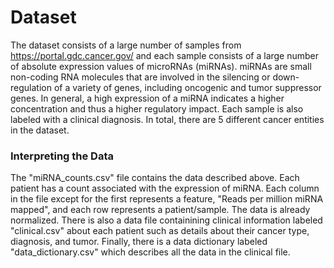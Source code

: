 

# Dataset

The dataset consists of a large number of samples from https://portal.gdc.cancer.gov/  and each sample consists of a large number of absolute expression values of microRNAs (miRNAs). miRNAs are small non-coding RNA molecules that are involved in the silencing or down-regulation of a variety of genes, including oncogenic and tumor suppressor genes. In general, a high expression of a miRNA indicates a higher concentration and thus a higher regulatory impact. Each sample is also labeled with a clinical diagnosis. In total, there are 5 different cancer entities in the dataset.


### Interpreting the Data


The "miRNA_counts.csv" file contains the data described above. Each patient has a count associated with the expression of miRNA. Each column in the file except for the first represents a feature, "Reads per million miRNA mapped", and each row represents a patient/sample. The data is already normalized. There is also a data file containining clinical information labeled "clinical.csv" about each patient such as details about their cancer type, diagnosis, and tumor. Finally, there is a data dictionary labeled "data_dictionary.csv" which describes all the data in the clinical file. 

